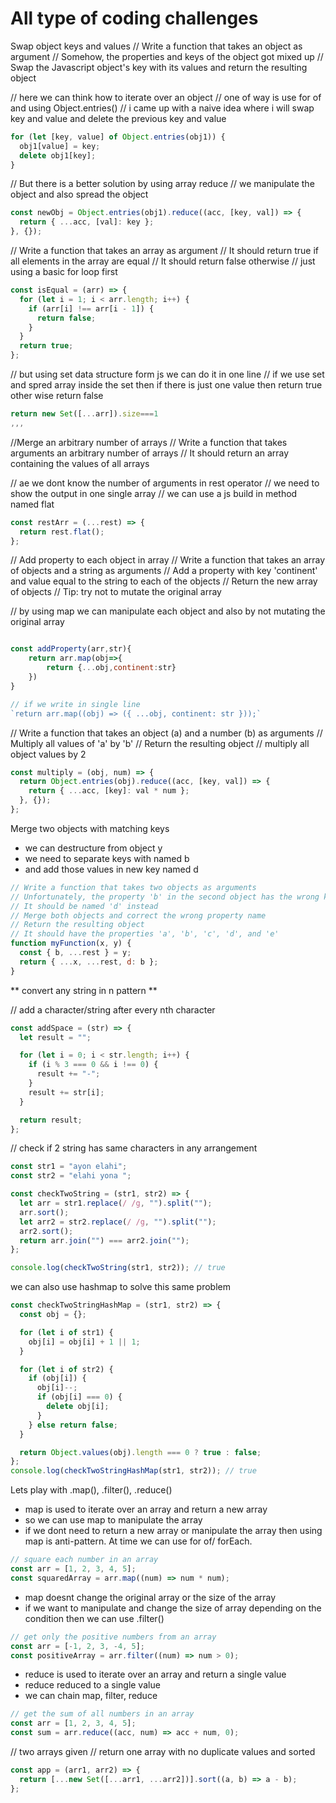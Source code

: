 # All type of coding challenges

Swap object keys and values
// Write a function that takes an object as argument
// Somehow, the properties and keys of the object got mixed up
// Swap the Javascript object's key with its values and return the resulting object

// here we can think how to iterate over an object
// one of way is use for of and using Object.entries()
// i came up with a naive idea where i will swap key and value and delete the previous key and value

```js
for (let [key, value] of Object.entries(obj1)) {
  obj1[value] = key;
  delete obj1[key];
}
```

// But there is a better solution by using array reduce
// we manipulate the object and also spread the object

```js
const newObj = Object.entries(obj1).reduce((acc, [key, val]) => {
  return { ...acc, [val]: key };
}, {});
```

// Write a function that takes an array as argument
// It should return true if all elements in the array are equal
// It should return false otherwise
// just using a basic for loop first

```js
const isEqual = (arr) => {
  for (let i = 1; i < arr.length; i++) {
    if (arr[i] !== arr[i - 1]) {
      return false;
    }
  }
  return true;
};
```

// but using set data structure form js we can do it in one line
// if we use set and spred array inside the set then if there is just one value then return true other wise return false

```js
return new Set([...arr]).size===1
,,,
```

//Merge an arbitrary number of arrays
// Write a function that takes arguments an arbitrary number of arrays
// It should return an array containing the values of all arrays

// ae we dont know the number of arguments in rest operator
// we need to show the output in one single array
// we can use a js build in method named flat

```js
const restArr = (...rest) => {
  return rest.flat();
};
```

// Add property to each object in array
// Write a function that takes an array of objects and a string as arguments
// Add a property with key 'continent' and value equal to the string to each of the objects
// Return the new array of objects
// Tip: try not to mutate the original array

// by using map we can manipulate each object and also by not mutating the original array

```js

const addProperty(arr,str){
    return arr.map(obj=>{
        return {...obj,continent:str}
    })
}

// if we write in single line
`return arr.map((obj) => ({ ...obj, continent: str }));`

```

// Write a function that takes an object (a) and a number (b) as arguments
// Multiply all values of 'a' by 'b'
// Return the resulting object
// multiply all object values by 2

```js
const multiply = (obj, num) => {
  return Object.entries(obj).reduce((acc, [key, val]) => {
    return { ...acc, [key]: val * num };
  }, {});
};
```

Merge two objects with matching keys

- we can destructure from object y
- we need to separate keys with named b
- and add those values in new key named d

```js
// Write a function that takes two objects as arguments
// Unfortunately, the property 'b' in the second object has the wrong key
// It should be named 'd' instead
// Merge both objects and correct the wrong property name
// Return the resulting object
// It should have the properties 'a', 'b', 'c', 'd', and 'e'
function myFunction(x, y) {
  const { b, ...rest } = y;
  return { ...x, ...rest, d: b };
}
```

** convert any string in n pattern **

// add a character/string after every nth character

```js
const addSpace = (str) => {
  let result = "";

  for (let i = 0; i < str.length; i++) {
    if (i % 3 === 0 && i !== 0) {
      result += "-";
    }
    result += str[i];
  }

  return result;
};
```

// check if 2 string has same characters in any arrangement

```js
const str1 = "ayon elahi";
const str2 = "elahi yona ";

const checkTwoString = (str1, str2) => {
  let arr = str1.replace(/ /g, "").split("");
  arr.sort();
  let arr2 = str2.replace(/ /g, "").split("");
  arr2.sort();
  return arr.join("") === arr2.join("");
};

console.log(checkTwoString(str1, str2)); // true
```

we can also use hashmap to solve this same problem

```js
const checkTwoStringHashMap = (str1, str2) => {
  const obj = {};

  for (let i of str1) {
    obj[i] = obj[i] + 1 || 1;
  }

  for (let i of str2) {
    if (obj[i]) {
      obj[i]--;
      if (obj[i] === 0) {
        delete obj[i];
      }
    } else return false;
  }

  return Object.values(obj).length === 0 ? true : false;
};
console.log(checkTwoStringHashMap(str1, str2)); // true
```

Lets play with .map(), .filter(), .reduce()

- map is used to iterate over an array and return a new array
- so we can use map to manipulate the array
- if we dont need to return a new array or manipulate the array then using map is anti-pattern. At time we can use for of/ forEach.

```js
// square each number in an array
const arr = [1, 2, 3, 4, 5];
const squaredArray = arr.map((num) => num * num);
```

- map doesnt change the original array or the size of the array
- if we want to manipulate and change the size of array depending on the condition then we can use .filter()

```js
// get only the positive numbers from an array
const arr = [-1, 2, 3, -4, 5];
const positiveArray = arr.filter((num) => num > 0);
```

- reduce is used to iterate over an array and return a single value
- reduce reduced to a single value
- we can chain map, filter, reduce

```js
// get the sum of all numbers in an array
const arr = [1, 2, 3, 4, 5];
const sum = arr.reduce((acc, num) => acc + num, 0);
```

// two arrays given
// return one array with no duplicate values and sorted

```js
const app = (arr1, arr2) => {
  return [...new Set([...arr1, ...arr2])].sort((a, b) => a - b);
};
```

